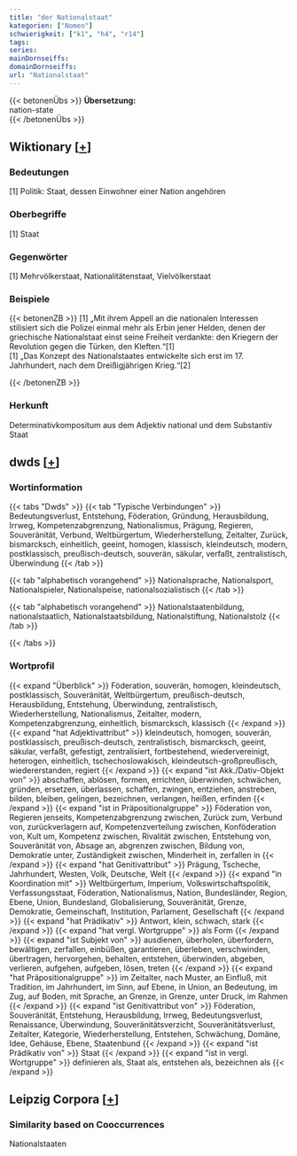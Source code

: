 ```yaml
---
title: "der Nationalstaat"
kategorien: ["Nomen"]
schwierigkeit: ["k1", "h4", "r14"]
tags:
series:
mainDornseiffs:
domainDornseiffs:
url: "Nationalstaat"
---
```


{{< betonenÜbs >}}
**Übersetzung:**  
nation-state  
{{< /betonenÜbs >}}

## Wiktionary [[+](https://de.wiktionary.org/wiki/Nationalstaat)]

### Bedeutungen
[1] Politik: Staat, dessen Einwohner einer Nation angehören  

### Oberbegriffe
[1] Staat  

### Gegenwörter
[1] Mehrvölkerstaat, Nationalitätenstaat, Vielvölkerstaat  

### Beispiele
{{< betonenZB >}}
[1] „Mit ihrem Appell an die nationalen Interessen stilisiert sich die Polizei einmal mehr als Erbin jener Helden, denen der griechische Nationalstaat einst seine Freiheit verdankte: den Kriegern der Revolution gegen die Türken, den Kleften.“[1]  
[1] „Das Konzept des Nationalstaates entwickelte sich erst im 17. Jahrhundert, nach dem Dreißigjährigen Krieg.“[2]  

{{< /betonenZB >}}
### Herkunft
Determinativkompositum aus dem Adjektiv national und dem Substantiv Staat  



## dwds [[+](https://www.dwds.de/wb/Nationalstaat)]

### Wortinformation
{{< tabs "Dwds" >}}
{{< tab "Typische Verbindungen" >}}
Bedeutungsverlust, Entstehung, Föderation, Gründung, Herausbildung, Irrweg, Kompetenzabgrenzung, Nationalismus, Prägung, Regieren, Souveränität, Verbund, Weltbürgertum, Wiederherstellung, Zeitalter, Zurück, bismarcksch, einheitlich, geeint, homogen, klassisch, kleindeutsch, modern, postklassisch, preußisch-deutsch, souverän, säkular, verfaßt, zentralistisch, Überwindung
{{< /tab >}}

{{< tab "alphabetisch vorangehend" >}}
Nationalsprache, Nationalsport, Nationalspieler, Nationalspeise, nationalsozialistisch
{{< /tab >}}

{{< tab "alphabetisch vorangehend" >}}
Nationalstaatenbildung, nationalstaatlich, Nationalstaatsbildung, Nationalstiftung, Nationalstolz
{{< /tab >}}

{{< /tabs >}}

### Wortprofil
{{< expand "Überblick" >}} Föderation, souverän, homogen, kleindeutsch, postklassisch, Souveränität, Weltbürgertum, preußisch-deutsch, Herausbildung, Entstehung, Überwindung, zentralistisch, Wiederherstellung, Nationalismus, Zeitalter, modern, Kompetenzabgrenzung, einheitlich, bismarcksch, klassisch {{< /expand >}}
{{< expand "hat Adjektivattribut" >}} kleindeutsch, homogen, souverän, postklassisch, preußisch-deutsch, zentralistisch, bismarcksch, geeint, säkular, verfaßt, gefestigt, zentralisiert, fortbestehend, wiedervereinigt, heterogen, einheitlich, tschechoslowakisch, kleindeutsch-großpreußisch, wiedererstanden, regiert {{< /expand >}}
{{< expand "ist Akk./Dativ-Objekt von" >}} abschaffen, ablösen, formen, errichten, überwinden, schwächen, gründen, ersetzen, überlassen, schaffen, zwingen, entziehen, anstreben, bilden, bleiben, gelingen, bezeichnen, verlangen, heißen, erfinden {{< /expand >}}
{{< expand "ist in Präpositionalgruppe" >}} Föderation von, Regieren jenseits, Kompetenzabgrenzung zwischen, Zurück zum, Verbund von, zurückverlagern auf, Kompetenzverteilung zwischen, Konföderation von, Kult um, Kompetenz zwischen, Rivalität zwischen, Entstehung von, Souveränität von, Absage an, abgrenzen zwischen, Bildung von, Demokratie unter, Zuständigkeit zwischen, Minderheit in, zerfallen in {{< /expand >}}
{{< expand "hat Genitivattribut" >}} Prägung, Tscheche, Jahrhundert, Westen, Volk, Deutsche, Welt {{< /expand >}}
{{< expand "in Koordination mit" >}} Weltbürgertum, Imperium, Volkswirtschaftspolitik, Verfassungsstaat, Föderation, Nationalismus, Nation, Bundesländer, Region, Ebene, Union, Bundesland, Globalisierung, Souveränität, Grenze, Demokratie, Gemeinschaft, Institution, Parlament, Gesellschaft {{< /expand >}}
{{< expand "hat Prädikativ" >}} Antwort, klein, schwach, stark {{< /expand >}}
{{< expand "hat vergl. Wortgruppe" >}} als Form {{< /expand >}}
{{< expand "ist Subjekt von" >}} ausdienen, überholen, überfordern, bewältigen, zerfallen, einbüßen, garantieren, überleben, verschwinden, übertragen, hervorgehen, behalten, entstehen, überwinden, abgeben, verlieren, aufgehen, aufgeben, lösen, treten {{< /expand >}}
{{< expand "hat Präpositionalgruppe" >}} im Zeitalter, nach Muster, an Einfluß, mit Tradition, im Jahrhundert, im Sinn, auf Ebene, in Union, an Bedeutung, im Zug, auf Boden, mit Sprache, an Grenze, in Grenze, unter Druck, im Rahmen {{< /expand >}}
{{< expand "ist Genitivattribut von" >}} Föderation, Souveränität, Entstehung, Herausbildung, Irrweg, Bedeutungsverlust, Renaissance, Überwindung, Souveränitätsverzicht, Souveränitätsverlust, Zeitalter, Kategorie, Wiederherstellung, Entstehen, Schwächung, Domäne, Idee, Gehäuse, Ebene, Staatenbund {{< /expand >}}
{{< expand "ist Prädikativ von" >}} Staat {{< /expand >}}
{{< expand "ist in vergl. Wortgruppe" >}} definieren als, Staat als, entstehen als, bezeichnen als {{< /expand >}}

## Leipzig Corpora [[+](https://corpora.uni-leipzig.de/en/res?word=Nationalstaat&corpusId=deu_newscrawl-public_2018)]


### Similarity based on Cooccurrences
Nationalstaaten

